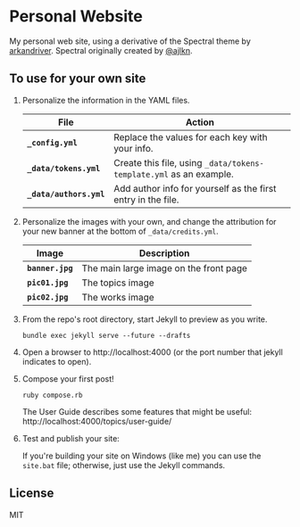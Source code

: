 # Personal Website

My personal web site, using a derivative of the Spectral theme by [arkandriver](https://github.com/arkadianriver/arkadianriver.com).
Spectral originally created by [@ajlkn](http://twitter.com/ajlkn).

## To use for your own site

1. Personalize the information in the YAML files.

   File | Action
   -----|-------
   **`_config.yml`** | Replace the values for each key with your info.
   **`_data/tokens.yml`** | Create this file, using `_data/tokens-template.yml` as an example.
   **`_data/authors.yml`** | Add author info for yourself as the first entry in the file.

1. Personalize the images with your own, and change the attribution for your new banner
   at the bottom of `_data/credits.yml`.

   Image | Description
   ------|------------
   **`banner.jpg`** | The main large image on the front page
   **`pic01.jpg`** | The topics image
   **`pic02.jpg`** | The works image

1. From the repo's root directory, start Jekyll to preview as you write.
   
   ```
   bundle exec jekyll serve --future --drafts
   ```
      
1. Open a browser to http://localhost:4000 (or the port number that jekyll indicates to open).

1. Compose your first post!

   ```
   ruby compose.rb
   ```

   The User Guide describes some features that might be useful: http://localhost:4000/topics/user-guide/

1. Test and publish your site:

   If you're building your site on Windows (like me) you can use the `site.bat` file;
   otherwise, just use the Jekyll commands.

## License
MIT

